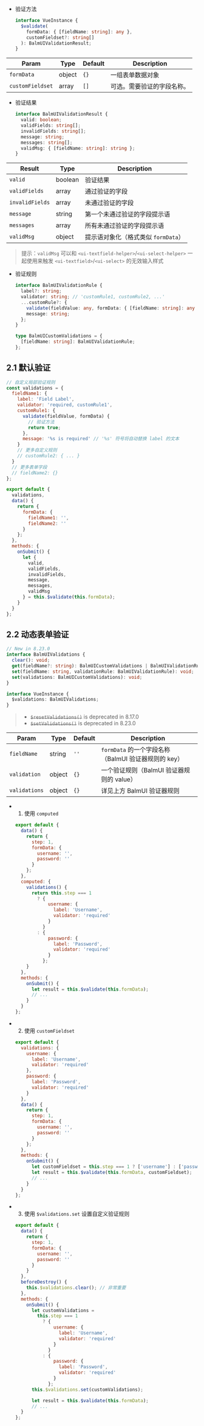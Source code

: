 - 验证方法

  ```ts
  interface VueInstance {
    $validate(
      formData: { [fieldName: string]: any },
      customFieldset?: string[]
    ): BalmUIValidationResult;
  }
  ```

| Param            | Type   | Default | Description                |
| ---------------- | ------ | ------- | -------------------------- |
| `formData`       | object | `{}`    | 一组表单数据对象           |
| `customFieldset` | array  | `[]`    | 可选。需要验证的字段名称。 |

- 验证结果

  ```ts
  interface BalmUIValidationResult {
    valid: boolean;
    validFields: string[];
    invalidFields: string[];
    message: string;
    messages: string[];
    validMsg: { [fieldName: string]: string };
  }
  ```

| Result          | Type    | Description                         |
| --------------- | ------- | ----------------------------------- |
| `valid`         | boolean | 验证结果                            |
| `validFields`   | array   | 通过验证的字段                      |
| `invalidFields` | array   | 未通过验证的字段                    |
| `message`       | string  | 第一个未通过验证的字段提示语        |
| `messages`      | array   | 所有未通过验证的字段提示语          |
| `validMsg`      | object  | 提示语对象化（格式类似 `formData`） |

> 提示：`validMsg` 可以和 `<ui-textfield-helper>`/`<ui-select-helper>` 一起使用来触发 `<ui-textfield>`/`<ui-select>` 的无效输入样式

- 验证规则

  ```ts
  interface BalmUIValidationRule {
    label?: string;
    validator: string; // 'customRule1, customRule2, ...'
    ...customRule?: {
      validate(fieldValue: any, formData: { [fieldName: string]: any }): boolean;
      message: string;
    };
  }

  type BalmUICustomValidations = {
    [fieldName: string]: BalmUIValidationRule;
  };
  ```

## 2.1 默认验证

```js
// 自定义局部验证规则
const validations = {
  fieldName1: {
    label: 'Field Label',
    validator: 'required, customRule1',
    customRule1: {
      validate(fieldValue, formData) {
        // 验证方法
        return true;
      },
      message: '%s is required' // '%s' 符号将自动替换 label 的文本
    }
    // 更多自定义规则
    // customRule2: { ... }
  }
  // 更多表单字段
  // fieldName2: {}
};

export default {
  validations,
  data() {
    return {
      formData: {
        fieldName1: '',
        fieldName2: ''
      }
    };
  },
  methods: {
    onSubmit() {
      let {
        valid,
        validFields,
        invalidFields,
        message,
        messages,
        validMsg
      } = this.$validate(this.formData);
    }
  }
};
```

## 2.2 动态表单验证

```ts
// New in 8.23.0
interface BalmUIValidations {
  clear(): void;
  get(fieldName?: string): BalmUICustomValidations | BalmUIValidationRule; // 显示当前已设置的验证规则
  set(fieldName: string, validationRule: BalmUIValidationRule): void;
  set(validations: BalmUICustomValidations): void;
}

interface VueInstance {
  $validations: BalmUIValidations;
}
```

> - <del>`$resetValidations()`</del> is deprecated in 8.17.0
> - <del>`$setValidations()`</del> is deprecated in 8.23.0

| Param         | Type   | Default | Description                                          |
| ------------- | ------ | ------- | ---------------------------------------------------- |
| `fieldName`   | string | `''`    | `formData` 的一个字段名称（BalmUI 验证器规则的 key） |
| `validation`  | object | `{}`    | 一个验证规则（BalmUI 验证器规则的 value）            |
| `validations` | object | `{}`    | 详见上方 BalmUI 验证器规则                           |

- 1. 使用 `computed`

  ```js
  export default {
    data() {
      return {
        step: 1,
        formData: {
          username: '',
          password: ''
        }
      };
    },
    computed: {
      validations() {
        return this.step === 1
          ? {
              username: {
                label: 'Username',
                validator: 'required'
              }
            }
          : {
              password: {
                label: 'Password',
                validator: 'required'
              }
            };
      }
    },
    methods: {
      onSubmit() {
        let result = this.$validate(this.formData);
        // ...
      }
    }
  };
  ```

- 2. 使用 `customFieldset`

  ```js
  export default {
    validations: {
      username: {
        label: 'Username',
        validator: 'required'
      },
      password: {
        label: 'Password',
        validator: 'required'
      }
    },
    data() {
      return {
        step: 1,
        formData: {
          username: '',
          password: ''
        }
      };
    },
    methods: {
      onSubmit() {
        let customFieldset = this.step === 1 ? ['username'] : ['password'];
        let result = this.$validate(this.formData, customFieldset);
        // ...
      }
    }
  };
  ```

- 3. 使用 `$validations.set` 设置自定义验证规则

  ```js
  export default {
    data() {
      return {
        step: 1,
        formData: {
          username: '',
          password: ''
        }
      }
    },
    beforeDestroy() {
      this.$validations.clear(); // 非常重要
    },
    methods: {
      onSubmit() {
        let customValidations =
          this.step === 1
            ? {
                username: {
                  label: 'Username',
                  validator: 'required'
                }
              }
            : {
                password: {
                  label: 'Password',
                  validator: 'required'
                }
              };
        this.$validations.set(customValidations);

        let result = this.$validate(this.formData);
        // ...
    }
  };
  ```
